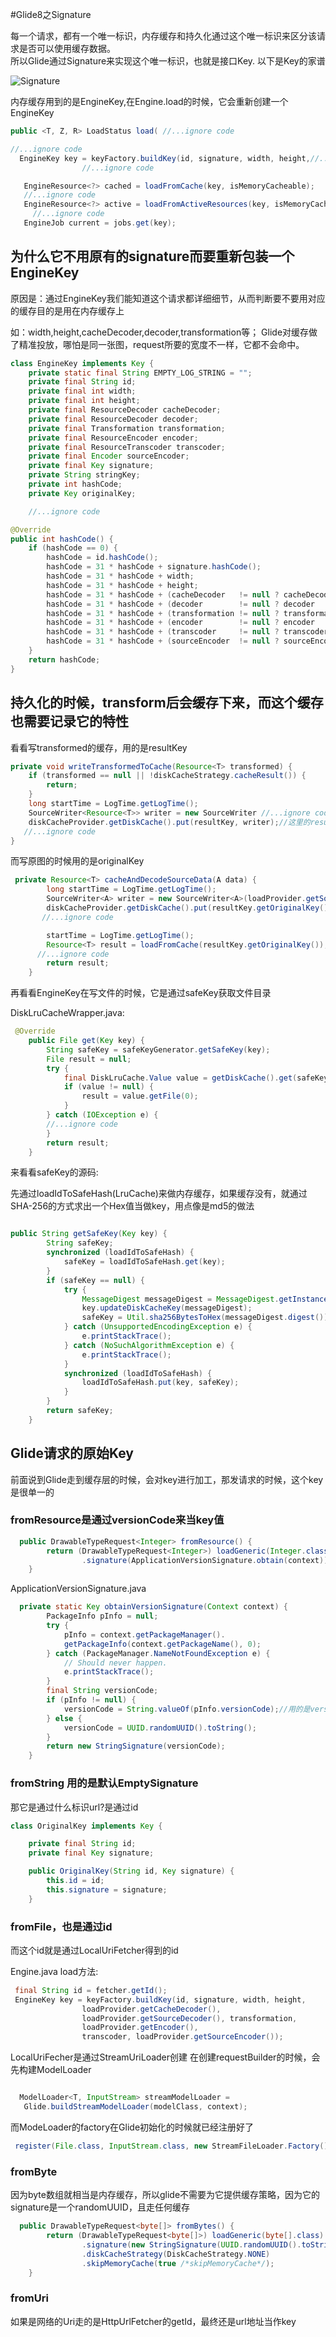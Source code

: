 #Glide8之Signature

每一个请求，都有一个唯一标识，内存缓存和持久化通过这个唯一标识来区分该请求是否可以使用缓存数据。<br/>
所以Glide通过Signature来实现这个唯一标识，也就是接口Key.
以下是Key的家谱

![Signature](img/Signature.png)

内存缓存用到的是EngineKey,在Engine.load的时候，它会重新创建一个EngineKey

```java
public <T, Z, R> LoadStatus load( //...ignore code

//...ignore code
  EngineKey key = keyFactory.buildKey(id, signature, width, height,//...ignore code
                //...ignore code

   EngineResource<?> cached = loadFromCache(key, isMemoryCacheable);
   //...ignore code
   EngineResource<?> active = loadFromActiveResources(key, isMemoryCacheable);
     //...ignore code
   EngineJob current = jobs.get(key);
```

## 为什么它不用原有的signature而要重新包装一个EngineKey

原因是：通过EngineKey我们能知道这个请求都详细细节，从而判断要不要用对应的缓存目的是用在内存缓存上

如：width,height,cacheDecoder,decoder,transformation等；
Glide对缓存做了精准投放，哪怕是同一张图，request所要的宽度不一样，它都不会命中。

```java
class EngineKey implements Key {
    private static final String EMPTY_LOG_STRING = "";
    private final String id;
    private final int width;
    private final int height;
    private final ResourceDecoder cacheDecoder;
    private final ResourceDecoder decoder;
    private final Transformation transformation;
    private final ResourceEncoder encoder;
    private final ResourceTranscoder transcoder;
    private final Encoder sourceEncoder;
    private final Key signature;
    private String stringKey;
    private int hashCode;
    private Key originalKey;

    //...ignore code

@Override
public int hashCode() {
    if (hashCode == 0) {
        hashCode = id.hashCode();
        hashCode = 31 * hashCode + signature.hashCode();
        hashCode = 31 * hashCode + width;
        hashCode = 31 * hashCode + height;
        hashCode = 31 * hashCode + (cacheDecoder   != null ? cacheDecoder  .getId().hashCode() : 0);
        hashCode = 31 * hashCode + (decoder        != null ? decoder       .getId().hashCode() : 0);
        hashCode = 31 * hashCode + (transformation != null ? transformation.getId().hashCode() : 0);
        hashCode = 31 * hashCode + (encoder        != null ? encoder       .getId().hashCode() : 0);
        hashCode = 31 * hashCode + (transcoder     != null ? transcoder    .getId().hashCode() : 0);
        hashCode = 31 * hashCode + (sourceEncoder  != null ? sourceEncoder .getId().hashCode() : 0);
    }
    return hashCode;
}

```

## 持久化的时候，transform后会缓存下来，而这个缓存也需要记录它的特性

看看写transformed的缓存，用的是resultKey
```java
private void writeTransformedToCache(Resource<T> transformed) {
    if (transformed == null || !diskCacheStrategy.cacheResult()) {
        return;
    }
    long startTime = LogTime.getLogTime();
    SourceWriter<Resource<T>> writer = new SourceWriter //...ignore code
    diskCacheProvider.getDiskCache().put(resultKey, writer);//这里的resultKey 就是EngineKey
   //...ignore code
}

```

而写原图的时候用的是originalKey

```java
 private Resource<T> cacheAndDecodeSourceData(A data) {
        long startTime = LogTime.getLogTime();
        SourceWriter<A> writer = new SourceWriter<A>(loadProvider.getSourceEncoder(), data);
        diskCacheProvider.getDiskCache().put(resultKey.getOriginalKey(), writer);
       //...ignore code

        startTime = LogTime.getLogTime();
        Resource<T> result = loadFromCache(resultKey.getOriginalKey());//用的是原始key
      //...ignore code
        return result;
    }

```

再看看EngineKey在写文件的时候，它是通过safeKey获取文件目录

DiskLruCacheWrapper.java:
```java
 @Override
    public File get(Key key) {
        String safeKey = safeKeyGenerator.getSafeKey(key);
        File result = null;
        try {
            final DiskLruCache.Value value = getDiskCache().get(safeKey);
            if (value != null) {
                result = value.getFile(0);
            }
        } catch (IOException e) {
        //...ignore code
        }
        return result;
    }

```

来看看safeKey的源码:

先通过loadIdToSafeHash(LruCache)来做内存缓存，如果缓存没有，就通过SHA-256的方式求出一个Hex值当做key，用点像是md5的做法
```java

public String getSafeKey(Key key) {
        String safeKey;
        synchronized (loadIdToSafeHash) {
            safeKey = loadIdToSafeHash.get(key);
        }
        if (safeKey == null) {
            try {
                MessageDigest messageDigest = MessageDigest.getInstance("SHA-256");
                key.updateDiskCacheKey(messageDigest);
                safeKey = Util.sha256BytesToHex(messageDigest.digest());
            } catch (UnsupportedEncodingException e) {
                e.printStackTrace();
            } catch (NoSuchAlgorithmException e) {
                e.printStackTrace();
            }
            synchronized (loadIdToSafeHash) {
                loadIdToSafeHash.put(key, safeKey);
            }
        }
        return safeKey;
    }

```

## Glide请求的原始Key

前面说到Glide走到缓存层的时候，会对key进行加工，那发请求的时候，这个key是很单一的

### fromResource是通过versionCode来当key值
```java
  public DrawableTypeRequest<Integer> fromResource() {
        return (DrawableTypeRequest<Integer>) loadGeneric(Integer.class)
                .signature(ApplicationVersionSignature.obtain(context));
    }

```

ApplicationVersionSignature.java
```java
  private static Key obtainVersionSignature(Context context) {
        PackageInfo pInfo = null;
        try {
            pInfo = context.getPackageManager().
            getPackageInfo(context.getPackageName(), 0);
        } catch (PackageManager.NameNotFoundException e) {
            // Should never happen.
            e.printStackTrace();
        }
        final String versionCode;
        if (pInfo != null) {
            versionCode = String.valueOf(pInfo.versionCode);//用的是versionCode
        } else {
            versionCode = UUID.randomUUID().toString();
        }
        return new StringSignature(versionCode);
    }

```

### fromString 用的是默认EmptySignature
那它是通过什么标识url?是通过id

```java
class OriginalKey implements Key {

    private final String id;
    private final Key signature;

    public OriginalKey(String id, Key signature) {
        this.id = id;
        this.signature = signature;
    }

```

### fromFile，也是通过id
而这个id就是通过LocalUriFetcher得到的id

Engine.java load方法:
```java
 final String id = fetcher.getId();
 EngineKey key = keyFactory.buildKey(id, signature, width, height,
                loadProvider.getCacheDecoder(),
                loadProvider.getSourceDecoder(), transformation,
                loadProvider.getEncoder(),
                transcoder, loadProvider.getSourceEncoder());
```
LocalUriFecher是通过StreamUriLoader创建
在创建requestBuilder的时候，会先构建ModelLoader
```java

  ModelLoader<T, InputStream> streamModelLoader =
   Glide.buildStreamModelLoader(modelClass, context);

```

而ModeLoader的factory在Glide初始化的时候就已经注册好了
```java
 register(File.class, InputStream.class, new StreamFileLoader.Factory());

```

### fromByte
因为byte数组就相当是内存缓存，所以glide不需要为它提供缓存策略，因为它的signature是一个randomUUID，且走任何缓存

```java
  public DrawableTypeRequest<byte[]> fromBytes() {
        return (DrawableTypeRequest<byte[]>) loadGeneric(byte[].class)
                .signature(new StringSignature(UUID.randomUUID().toString()))
                .diskCacheStrategy(DiskCacheStrategy.NONE)
                .skipMemoryCache(true /*skipMemoryCache*/);
    }

```

### fromUri
如果是网络的Uri走的是HttpUrlFetcher的getId，最终还是url地址当作key


